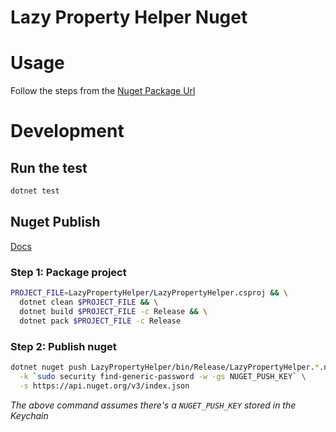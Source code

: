 # Lazy Property Helper Nuget  

# Usage  

Follow the steps from the [Nuget Package Url](https://www.nuget.org/packages/LazyPropertyHelper/)  

# Development  

## Run the test  

```bash
dotnet test
```

## Nuget Publish  

[Docs](https://docs.microsoft.com/en-us/nuget/quickstart/create-and-publish-a-package-using-visual-studio)  

### Step 1: Package project  

```bash
PROJECT_FILE=LazyPropertyHelper/LazyPropertyHelper.csproj && \
  dotnet clean $PROJECT_FILE && \
  dotnet build $PROJECT_FILE -c Release && \
  dotnet pack $PROJECT_FILE -c Release
```

### Step 2: Publish nuget  

```bash
dotnet nuget push LazyPropertyHelper/bin/Release/LazyPropertyHelper.*.nupkg \
  -k `sudo security find-generic-password -w -gs NUGET_PUSH_KEY` \
  -s https://api.nuget.org/v3/index.json
```

*The above command assumes there's a `NUGET_PUSH_KEY` stored in the Keychain*  
